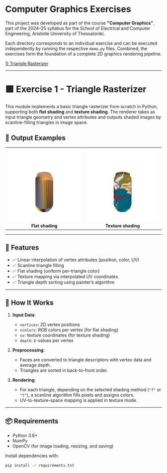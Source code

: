 # Computer Graphics Exercises

This project was developed as part of the course **"Computer Graphics"**, part of the 2024–25 syllabus for the School of Electrical and Computer Engineering, Aristotle University of Thessaloniki.

Each directory corresponds to an individual exercise and can be executed independently by running the respective `demo.py` files. Combined, the exercises form the foundation of a complete 2D graphics rendering pipeline.

[1) Triangle Rasterizer](#-triangle-rasterizer)

---

# 🟦 Exercise 1 - Triangle Rasterizer

This module implements a basic triangle rasterizer from scratch in Python, supporting both **flat shading** and **texture shading**. The renderer takes as input triangle geometry and vertex attributes and outputs shaded images by scanline-filling triangles in image space.

## 📸 Output Examples

<table>
<tr>
<td align="center">
  <img src="exercise_1/pics/rendered_img_f.png" width="300"/><br/>
  <strong>Flat shading</strong>
</td>
<td align="center">
  <img src="exercise_1/pics/rendered_img_t.png" width="300"/><br/>
  <strong>Texture shading</strong>
</td>
</tr>
</table>

---

## 🧠 Features

- ✅ Linear interpolation of vertex attributes (position, color, UV)
- ✅ Scanline triangle filling
- ✅ Flat shading (uniform per-triangle color)
- ✅ Texture mapping via interpolated UV coordinates
- ✅ Triangle depth sorting using painter’s algorithm

---

## 🚀 How It Works

1. **Input Data**:
   - `vertices`: 2D vertex positions
   - `vcolors`: RGB colors per vertex (for flat shading)
   - `uv`: texture coordinates (for texture shading)
   - `depth`: z-values per vertex

2. **Preprocessing**:
   - Faces are converted to triangle descriptors with vertex data and average depth.
   - Triangles are sorted in back-to-front order.

3. **Rendering**:
   - For each triangle, depending on the selected shading method (`"f"` or `"t"`), a scanline algorithm fills pixels and assigns colors.
   - UV-to-texture-space mapping is applied in texture mode.

---

## 📦 Requirements

- Python 3.8+
- NumPy
- OpenCV (for image loading, resizing, and saving)

Install dependencies with:

```bash
pip install -r requirements.txt
